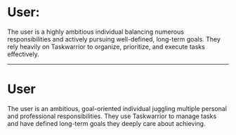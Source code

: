 
# User:

The user is a highly ambitious individual balancing numerous responsibilities and actively pursuing well-defined, long-term goals. They rely heavily on Taskwarrior to organize, prioritize, and execute tasks effectively.

---

# User
The user is an ambitious, goal-oriented individual juggling multiple personal and professional responsibilities. They use Taskwarrior to manage tasks and have defined long-term goals they deeply care about achieving.
